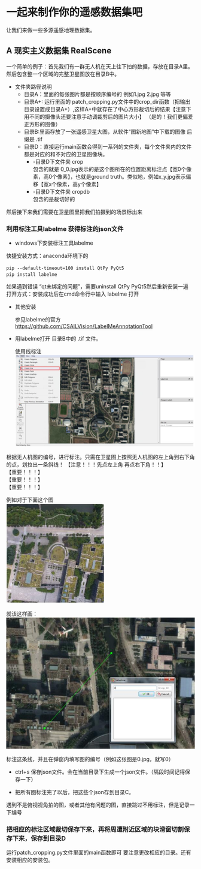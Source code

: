 

# 一起来制作你的遥感数据集吧

让我们来做一些多源遥感地理数据集。
 
## A 现实主义数据集 RealScene

一个简单的例子：首先我们有一群无人机在天上往下拍的数据，存放在目录A里。然后包含整一个区域的完整卫星图放在目录B中。
* 文件夹路径说明
    * 目录A：里面的每张图片都是按顺序编号的 例如1.jpg 2.jpg 等等    
    * 目录A+: 运行里面的 patch_cropping.py文件中的crop_dir函数（把输出目录设置成目录A+）,这样A+中就存在了中心方形裁切后的结果【注意下用不同的摄像头还要注意手动调裁剪后的图片大小】 （是的！我们更偏爱正方形的图像）    
    * 目录B:里面存放了一张遥感卫星大图，从软件“图新地图”中下载的图像 后缀是 .tif
    * 目录D：直接运行main函数会得到一系列的文件夹，每个文件夹内的文件都是对应的和不对应的卫星图像块。  
        * -目录D下文件夹 crop   
        包含的就是 0_0.jpg表示的是这个图所在的位置距离标注点【宽0个像素，高0个像素】，也就是ground truth。类似地，例如x_y.jpg表示偏移【宽x个像素，高y个像素】
        * -目录D下文件夹 cropdb  
        包含的是裁切好的

然后接下来我们需要在卫星图里把我们拍摄到的场景标出来

### 利用标注工具labelme 获得标注的json文件
* windows下安装标注工具labelme

快捷安装方式：anaconda环境下的

` pip --default-timeout=100 install QtPy PyQt5 `  
` pip install labelme `

如果遇到错误 “qt未绑定的问题”，需要uninstall QtPy PyQt5然后重新安装一遍
    打开方式：安装成功后在cmd命令行中输入 labelme 打开

* 其他安装 
    
    参见labelme的官方 https://github.com/CSAILVision/LabelMeAnnotationTool

* 用labelme打开 目录B中的 .tif 文件。

    使用线标注   
![avatar](readmeimgs/labelme.jpg)

根据无人机图的编号，进行标注。只需在卫星图上按照无人机图的左上角到右下角的点，划拉出一条斜线！ 
【注意！！！先点左上角 再点右下角！！】  
【重要！！！】  
【重要！！！】  
【重要！！！】  

例如对于下面这个图  
![](readmeimgs/labelme2.jpg)

就该这样画：
![](readmeimgs/labelme3.jpg)

标注这条线，并且在弹窗内填写图的编号（例如这张图是0.jpg，就写0）

* ctrl+s 保存json文件。会在当前目录下生成一个json文件。（隔段时间记得保存一下）

*  把所有图标注完了以后，把这些个json存到目录C。

遇到不是俯视视角拍的图，或者其他有问题的图，直接跳过不用标注，但是记录一下编号

### 把相应的标注区域裁切保存下来，再将周遭附近区域的块滑窗切割保存下来，保存到目录D

运行patch_cropping.py文件里面的main函数即可 要注意更改相应的目录。还有安装相应的安装包。





